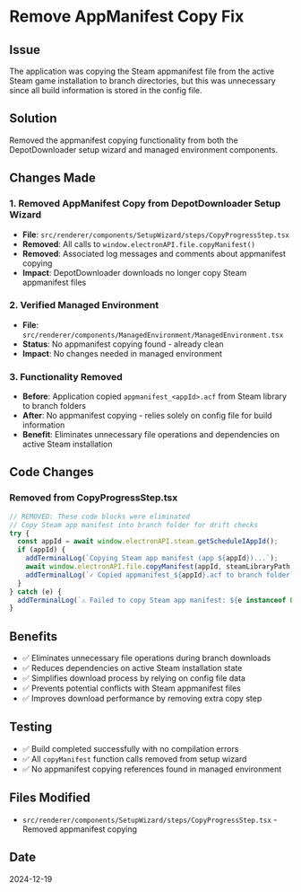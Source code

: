 # Remove AppManifest Copy Fix

## Issue
The application was copying the Steam appmanifest file from the active Steam game installation to branch directories, but this was unnecessary since all build information is stored in the config file.

## Solution
Removed the appmanifest copying functionality from both the DepotDownloader setup wizard and managed environment components.

## Changes Made

### 1. Removed AppManifest Copy from DepotDownloader Setup Wizard
- **File**: `src/renderer/components/SetupWizard/steps/CopyProgressStep.tsx`
- **Removed**: All calls to `window.electronAPI.file.copyManifest()`
- **Removed**: Associated log messages and comments about appmanifest copying
- **Impact**: DepotDownloader downloads no longer copy Steam appmanifest files

### 2. Verified Managed Environment
- **File**: `src/renderer/components/ManagedEnvironment/ManagedEnvironment.tsx`
- **Status**: No appmanifest copying found - already clean
- **Impact**: No changes needed in managed environment

### 3. Functionality Removed
- **Before**: Application copied `appmanifest_<appId>.acf` from Steam library to branch folders
- **After**: No appmanifest copying - relies solely on config file for build information
- **Benefit**: Eliminates unnecessary file operations and dependencies on active Steam installation

## Code Changes

### Removed from CopyProgressStep.tsx
```typescript
// REMOVED: These code blocks were eliminated
// Copy Steam app manifest into branch folder for drift checks
try {
  const appId = await window.electronAPI.steam.getScheduleIAppId();
  if (appId) {
    addTerminalLog(`Copying Steam app manifest (app ${appId})...`);
    await window.electronAPI.file.copyManifest(appId, steamLibraryPath, branchVersionPath);
    addTerminalLog(`✓ Copied appmanifest_${appId}.acf to branch folder`);
  }
} catch (e) {
  addTerminalLog(`⚠ Failed to copy Steam app manifest: ${e instanceof Error ? e.message : String(e)}`);
}
```

## Benefits
- ✅ Eliminates unnecessary file operations during branch downloads
- ✅ Reduces dependencies on active Steam installation state
- ✅ Simplifies download process by relying on config file data
- ✅ Prevents potential conflicts with Steam appmanifest files
- ✅ Improves download performance by removing extra copy step

## Testing
- ✅ Build completed successfully with no compilation errors
- ✅ All `copyManifest` function calls removed from setup wizard
- ✅ No appmanifest copying references found in managed environment

## Files Modified
- `src/renderer/components/SetupWizard/steps/CopyProgressStep.tsx` - Removed appmanifest copying

## Date
2024-12-19
